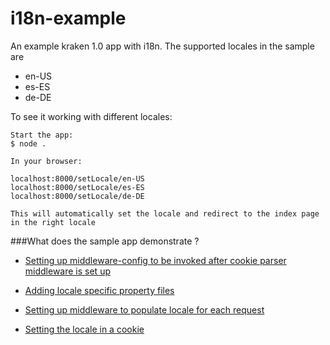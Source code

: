 
# i18n-example

An example kraken 1.0 app with i18n.
The supported locales in the sample are

* en-US
* es-ES
* de-DE

To see it working with different locales:

```
Start the app:
$ node .

In your browser:

localhost:8000/setLocale/en-US
localhost:8000/setLocale/es-ES
localhost:8000/setLocale/de-DE

This will automatically set the locale and redirect to the index page in the right locale
```
###What does the sample app demonstrate ?
* [Setting up middleware-config to be invoked after cookie parser middleware is set up](https://github.com/krakenjs/kraken-examples/blob/master/i18n-example/config/middleware.json#L26)

* [Adding locale specific property files](https://github.com/krakenjs/kraken-examples/tree/master/i18n-example/locales)

* [Setting up middleware to populate locale for each request](https://github.com/krakenjs/kraken-examples/blob/master/i18n-example/lib/locale.js#L4)

* [Setting the locale in a cookie](https://github.com/krakenjs/kraken-examples/blob/master/i18n-example/controllers/index.js#L16)


